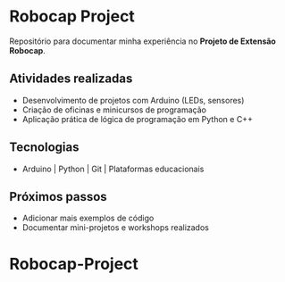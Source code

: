 # Robocap Project

Repositório para documentar minha experiência no **Projeto de Extensão Robocap**.

## Atividades realizadas
- Desenvolvimento de projetos com Arduino (LEDs, sensores)
- Criação de oficinas e minicursos de programação
- Aplicação prática de lógica de programação em Python e C++

## Tecnologias
- Arduino | Python | Git | Plataformas educacionais

## Próximos passos
- Adicionar mais exemplos de código
- Documentar mini-projetos e workshops realizados
# Robocap-Project

